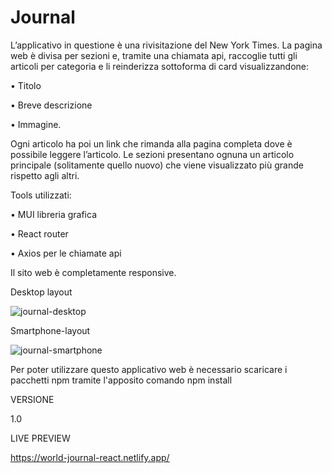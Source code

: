 # Journal

L’applicativo in questione è una rivisitazione del New York Times. 
La pagina web è divisa per sezioni e, tramite una chiamata api, raccoglie tutti gli articoli per categoria e li reinderizza sottoforma di card visualizzandone:

•	Titolo

•	Breve descrizione

•	Immagine.

Ogni articolo ha poi un link che rimanda alla pagina completa dove è possibile leggere l’articolo.
Le sezioni presentano ognuna un articolo principale (solitamente quello nuovo) che viene visualizzato più grande rispetto agli altri.

Tools utilizzati:

•	MUI libreria grafica

•	React router

•	Axios per le chiamate api

Il sito web è completamente responsive.

Desktop layout

![journal-desktop](https://user-images.githubusercontent.com/85845784/155899727-23737659-a9df-470d-9b9a-aa705cd41ce4.png)

Smartphone-layout

![journal-smartphone](https://user-images.githubusercontent.com/85845784/155899730-690e2e10-fbaa-43cd-8225-3cc83a92ceb9.png)

Per poter utilizzare questo applicativo web è necessario scaricare i pacchetti npm tramite l'apposito comando npm install

VERSIONE

1.0

LIVE PREVIEW

https://world-journal-react.netlify.app/
